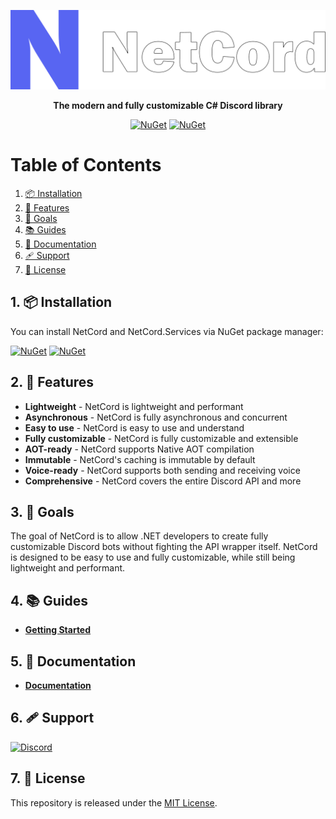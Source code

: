 <p align="center">
    <img src="Resources/Logo/svg/BigOutline.svg" alt="Logo" width="650px">
</p>
<p align="center">
    <b>The modern and fully customizable C# Discord library</b>
</p>
<p align="center">
    <a href="https://www.nuget.org/packages/NetCord"><img src="https://img.shields.io/nuget/v/NetCord?color=5865F2&logo=nuget&label=NetCord" alt="NuGet"></a>
    <a href="https://www.nuget.org/packages/NetCord.Services"><img src="https://img.shields.io/nuget/v/NetCord.Services?color=5865F2&logo=nuget&label=NetCord.Services" alt="NuGet"></a>
</p>

# Table of Contents

1. [📦 Installation](#1--installation)
2. [🎨 Features](#2--features)
3. [🥅 Goals](#3--goals)
4. [📚 Guides](#4--guides)
5. [📄 Documentation](#5--documentation)
6. [🩹 Support](#6--support)
6. [📜 License](#7--license)

## 1. 📦 Installation

You can install NetCord and NetCord.Services via NuGet package manager:

<a href="https://www.nuget.org/packages/NetCord"><img src="https://img.shields.io/nuget/v/NetCord?color=5865F2&logo=nuget&label=NetCord" alt="NuGet"></a>
<a href="https://www.nuget.org/packages/NetCord.Services"><img src="https://img.shields.io/nuget/v/NetCord.Services?color=5865F2&logo=nuget&label=NetCord.Services" alt="NuGet"></a>

## 2. 🎨 Features

- **Lightweight** - NetCord is lightweight and performant
- **Asynchronous** - NetCord is fully asynchronous and concurrent
- **Easy to use** - NetCord is easy to use and understand
- **Fully customizable** - NetCord is fully customizable and extensible
- **AOT-ready** - NetCord supports Native AOT compilation
- **Immutable** - NetCord's caching is immutable by default
- **Voice-ready** - NetCord supports both sending and receiving voice
- **Comprehensive** - NetCord covers the entire Discord API and more

## 3. 🥅 Goals

The goal of NetCord is to allow .NET developers to create fully customizable Discord bots without fighting the API wrapper itself. NetCord is designed to be easy to use and fully customizable, while still being lightweight and performant.

## 4. 📚 Guides

- **[Getting Started](https://netcord.dev/guides/getting-started/installation.html)**

## 5. 📄 Documentation

- **[Documentation](https://netcord.dev/docs/index.html)**

## 6. 🩹 Support

<a href="https://discord.gg/meaSHTGyUH"><img src="https://discord.com/api/guilds/988888771187581010/widget.png?style=banner2" alt="Discord"></a>

## 7. 📜 License

This repository is released under the [MIT License](LICENSE.md).
